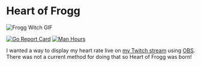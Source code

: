 # Heart of Frogg

![Frogg Witch GIF](https://media.giphy.com/media/4cdIVYlOzIz6Rswdh6/giphy.gif)

[![Go Report Card](https://goreportcard.com/badge/github.com/jessemillar/heart-of-frogg)](https://goreportcard.com/report/github.com/jessemillar/heart-of-frogg) [![Man Hours](https://img.shields.io/endpoint?url=https%3A%2F%2Fmh.jessemillar.com%2Fhours%3Frepo%3Dhttps%3A%2F%2Fgithub.com%2Fjessemillar%2Fheart-of-frogg.git)](https://jessemillar.com/r/man-hours)

I wanted a way to display my heart rate live on [my Twitch stream](http://jessemillar.com/r/twitch) using [OBS](https://obsproject.com/). There was not a current method for doing that so Heart of Frogg was born!
